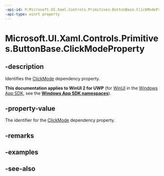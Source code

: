 ```yaml
---
-api-id: P:Microsoft.UI.Xaml.Controls.Primitives.ButtonBase.ClickModeProperty
-api-type: winrt property
---
```


<!-- Property syntax
public Windows.UI.Xaml.DependencyProperty ClickModeProperty { get; }
-->

# Microsoft.UI.Xaml.Controls.Primitives.ButtonBase.ClickModeProperty

## -description
Identifies the [ClickMode](buttonbase_clickmode.md) dependency property.

**This documentation applies to WinUI 2 for UWP** (for [WinUI](/windows/apps/winui/winui3/) in the [Windows App SDK](/windows/apps/windows-app-sdk/), see the **[Windows App SDK namespaces](/windows/windows-app-sdk/api/winrt/)**).

## -property-value
The identifier for the [ClickMode](buttonbase_clickmode.md) dependency property.

## -remarks

## -examples

## -see-also
